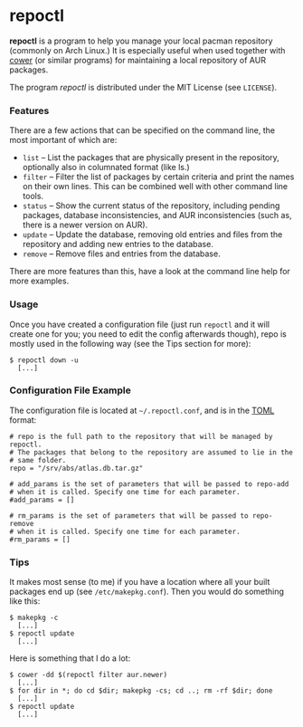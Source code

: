 repoctl
========

**repoctl** is a program to help you manage your local pacman repository
(commonly on Arch Linux.) It is especially useful when used together with
[cower](https://github.com/falconindy/cower) (or similar programs) for
maintaining a local repository of AUR packages.

The program *repoctl* is distributed under the MIT License (see `LICENSE`).

### Features
There are a few actions that can be specified on the command line, the most
important of which are:

  - `list` – List the packages that are physically present in the repository,
    optionally also in columnated format (like ls.)
  - `filter` – Filter the list of packages by certain criteria and print the
    names on their own lines. This can be combined well with other command
    line tools.
  - `status` – Show the current status of the repository, including pending
    packages, database inconsistencies, and AUR inconsistencies (such as,
    there is a newer version on AUR).
  - `update` – Update the database, removing old entries and files from the
    repository and adding new entries to the database.
  - `remove` – Remove files and entries from the database.

There are more features than this, have a look at the command line help for
more examples.

### Usage
Once you have created a configuration file (just run `repoctl` and it will
create one for you; you need to edit the config afterwards though), repo
is mostly used in the following way (see the Tips section for more):

    $ repoctl down -u
      [...]

### Configuration File Example
The configuration file is located at `~/.repoctl.conf`, and is in the
[TOML](https://github.com/toml-lang/toml) format:

    # repo is the full path to the repository that will be managed by repoctl.
    # The packages that belong to the repository are assumed to lie in the
    # same folder.
    repo = "/srv/abs/atlas.db.tar.gz"

    # add_params is the set of parameters that will be passed to repo-add
    # when it is called. Specify one time for each parameter.
    #add_params = []

    # rm_params is the set of parameters that will be passed to repo-remove
    # when it is called. Specify one time for each parameter.
    #rm_params = []

### Tips
It makes most sense (to me) if you have a location where all your built
packages end up (see `/etc/makepkg.conf`). Then you would do something like
this:

    $ makepkg -c
      [...]
    $ repoctl update
      [...]

Here is something that I do a lot:

    $ cower -dd $(repoctl filter aur.newer)
      [...]
    $ for dir in *; do cd $dir; makepkg -cs; cd ..; rm -rf $dir; done
      [...]
    $ repoctl update
      [...]

